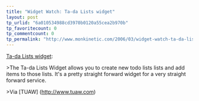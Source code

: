 ```yaml
---
title: "Widget Watch: Ta-da Lists widget"
layout: post
tp_urlid: "6a010534988cd3970b0120a55cea2b970b"
tp_favoritecount: 0
tp_commentcount: 0
tp_permalink: "http://www.monkinetic.com/2006/03/widget-watch-ta-da-lists-widget.html"
---
```

[Ta-da Lists widget](http://www.tuaw.com/2006/03/14/widget-watch-ta-da-lists-widget/):

&gt;The Ta-da Lists Widget allows you to create new todo lists lists and add items to those lists. It&#39;s a pretty straight forward widget for a very straight forward service.

&gt;Via [TUAW] (http://www.tuaw.com)
